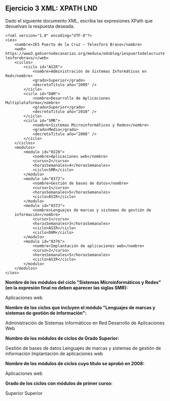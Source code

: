 ## Ejercicio 3 XML: XPATH LND

Dado el siguiente documento XML, escriba las expresiones XPath que devuelvan la respuesta
deseada.

    <?xml version="1.0" encoding="UTF-8"?>
    <ies>
        <nombre>IES Puerto de la Cruz – Telesforo Bravo</nombre>
        <web>
    https://www3.gobiernodecanarias.org/medusa/edublog/iespuertodelacruzte
    lesforobravo/</web>
        <ciclos>
            <ciclo id="ASIR">
                <nombre>Administración de Sistemas Informáticos en Red</nombre>
                <grado>Superior</grado>
                <decretoTitulo año="2009" />
            </ciclo>
            <ciclo id="DAM">
                <nombre>Desarrollo de Aplicaciones Multiplataforma</nombre>
                <grado>Superior</grado>
                <decretoTitulo año="2010" />
            </ciclo>
            <ciclo id="SMR">
                <nombre>Sistemas Microinformáticos y Redes</nombre>
                <grado>Medio</grado>
                <decretoTitulo año="2008" />
            </ciclo>
        </ciclos>
        <modulos>
            <modulo id="0228">
                <nombre>Aplicaciones web</nombre>
                <curso>2</curso>
                <horasSemanales>4</horasSemanales>
                <ciclo>SMR</ciclo>
            </modulo>
            <modulo id="0372">
                <nombre>Gestión de bases de datos</nombre>
                <curso>1</curso>
                <horasSemanales>5</horasSemanales>
                <ciclo>ASIR</ciclo>
            </modulo>
            <modulo id="0373">
                <nombre>Lenguajes de marcas y sistemas de gestión de
        información</nombre>
                <curso>1</curso>
                <horasSemanales>3</horasSemanales>
                <ciclo>ASIR</ciclo>
                <ciclo>DAM</ciclo>
            </modulo>
            <modulo id="0376">
                <nombre>Implantación de aplicaciones web</nombre>
                <curso>2</curso>
                <horasSemanales>5</horasSemanales>
                <ciclo>ASIR</ciclo>
            </modulo>
        </modulos>
    </ies>


**Nombre de los módulos del ciclo "Sistemas Microinformáticos y Redes" (en la expresión final no deben aparecer las siglas SMR):**

Aplicaciones web

**Nombre de los ciclos que incluyen el módulo "Lenguajes de marcas y sistemas de gestión de información":**

Administración de Sistemas Informáticos en Red
Desarrollo de Aplicaciones Web

**Nombre de los módulos de ciclos de Grado Superior:**

Gestión de bases de datos
Lenguajes de marcas y sistemas de gestión de información
Implantación de aplicaciones web

**Nombre de los módulos de ciclos cuyo título se aprobó en 2008:**

Aplicaciones web

**Grado de los ciclos con módulos de primer curso:**

Superior
Superior